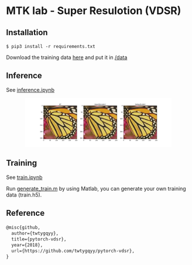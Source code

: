 # MTK lab - Super Resulotion (VDSR)

## Installation
    $ pip3 install -r requirements.txt

  Download the training data [here](https://drive.google.com/drive/folders/1jShBiFxqAETak2n0W2zYAq1f19Dio94G?usp=sharing) and put it in [/data](./data)

## Inference
See [inference.ipynb](./inference.ipynb)

<div align="center">
    <img src="./images/butterfly.jpg" width="400" />
</div>

## Training
See [train.ipynb](./train.ipynb)

Run [generate_train.m](./data) by using Matlab, you can generate your own training data (train.h5).

## Reference
```
@misc{github,
  author={twtygqyy},
  title={pytorch-vdsr},
  year={2018},
  url={https://github.com/twtygqyy/pytorch-vdsr},
}
```